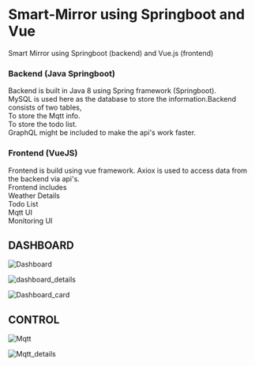 # Smart-Mirror using Springboot and Vue
Smart Mirror using Springboot (backend) and Vue.js (frontend)

  ### Backend (Java Springboot)

  Backend is built in Java 8 using Spring framework (Springboot). <br>
  MySQL is used here as the database to store the information.Backend consists of two tables,<br>
   To store the Mqtt info.<br>
   To store the todo list.<br>
  GraphQL might be included to make the api's work faster.

  ### Frontend (VueJS)

  Frontend is build using vue framework. Axiox is used to access data from the backend via api's.<br>
  Frontend includes<br> 
  Weather Details<br>
  Todo List<br>
  Mqtt UI<br>
  Monitoring UI</br>

  ## DASHBOARD
  ![Dashboard](https://user-images.githubusercontent.com/55384710/106268702-7503fa00-6251-11eb-9bf6-d26bad4db65b.png)
  
![dashboard_details](https://user-images.githubusercontent.com/55384710/106268833-a7adf280-6251-11eb-8630-321eee6795d4.png)

![Dashboard_card](https://user-images.githubusercontent.com/55384710/106269231-433f6300-6252-11eb-8648-b9b9928d7320.png)

  ## CONTROL
![Mqtt](https://user-images.githubusercontent.com/55384710/106269536-a0d3af80-6252-11eb-96dc-bd2aa47f73f4.png)

![Mqtt_details](https://user-images.githubusercontent.com/55384710/106269578-b21cbc00-6252-11eb-8049-a97d6b172fe8.png)


